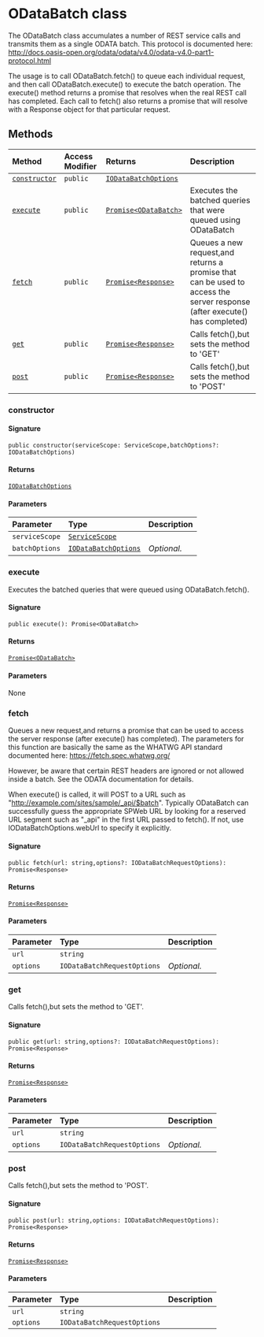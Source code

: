 # ODataBatch class





The ODataBatch class accumulates a number of REST service calls and 
transmits them as a single ODATA batch. This protocol is documented here: 
http://docs.oasis-open.org/odata/odata/v4.0/odata-v4.0-part1-protocol.html 
 
The usage is to call ODataBatch.fetch() to queue each individual request, 
and then call ODataBatch.execute() to execute the batch operation. 
The execute() method returns a promise that resolves when the real REST 
call has completed. Each call to fetch() also returns a promise that will 
resolve with a Response object for that particular request. 







## Methods

| Method	   | Access Modifier | Returns	| Description|
|:-------------|:----|:-------|:-----------|
|[`constructor`](#constructor)     | `public` | [`IODataBatchOptions`](iodatabatchoptions.md) |  |
|[`execute`](#execute)     | `public` | [`Promise<ODataBatch>`](promise.md) | Executes the batched queries that were queued using ODataBatch |
|[`fetch`](#fetch)     | `public` | [`Promise<Response>`](promise.md) | Queues a new request,and returns a promise that can be used to access  the server response (after execute() has completed) |
|[`get`](#get)     | `public` | [`Promise<Response>`](promise.md) | Calls fetch(),but sets the method to 'GET' |
|[`post`](#post)     | `public` | [`Promise<Response>`](promise.md) | Calls fetch(),but sets the method to 'POST' |




### constructor



#### Signature
`public constructor(serviceScope: ServiceScope,batchOptions?: IODataBatchOptions)`

#### Returns
[`IODataBatchOptions`](iodatabatchoptions.md)

#### Parameters


| Parameter	   | Type    | Description |
|:-------------|:---------------|:------------|
| `serviceScope`    | [`ServiceScope`](servicescope.md) |  |
| `batchOptions`    | [`IODataBatchOptions`](iodatabatchoptions.md) | _Optional._ |


### execute

Executes the batched queries that were queued using ODataBatch.fetch().

#### Signature
`public execute(): Promise<ODataBatch>`

#### Returns
[`Promise<ODataBatch>`](promise.md)

#### Parameters
None


### fetch

Queues a new request,and returns a promise that can be used to access 
the server response (after execute() has completed). The parameters for 
this function are basically the same as the WHATWG API standard documented here: 
https://fetch.spec.whatwg.org/ 
 
However, be aware that certain REST headers are ignored or not allowed inside 
a batch. See the ODATA documentation for details. 
 
When execute() is called, it will POST to a URL such as 
"http://example.com/sites/sample/_api/$batch". Typically ODataBatch can successfully 
guess the appropriate SPWeb URL by looking for a reserved URL segment such as "_api" 
in the first URL passed to fetch(). If not, use IODataBatchOptions.webUrl to specify it 
explicitly. 


#### Signature
`public fetch(url: string,options?: IODataBatchRequestOptions): Promise<Response>`

#### Returns
[`Promise<Response>`](promise.md)

#### Parameters


| Parameter	   | Type    | Description |
|:-------------|:---------------|:------------|
| `url`    | `string` |  |
| `options`    | `IODataBatchRequestOptions` | _Optional._ |


### get

Calls fetch(),but sets the method to 'GET'.

#### Signature
`public get(url: string,options?: IODataBatchRequestOptions): Promise<Response>`

#### Returns
[`Promise<Response>`](promise.md)

#### Parameters


| Parameter	   | Type    | Description |
|:-------------|:---------------|:------------|
| `url`    | `string` |  |
| `options`    | `IODataBatchRequestOptions` | _Optional._ |


### post

Calls fetch(),but sets the method to 'POST'.

#### Signature
`public post(url: string,options: IODataBatchRequestOptions): Promise<Response>`

#### Returns
[`Promise<Response>`](promise.md)

#### Parameters


| Parameter	   | Type    | Description |
|:-------------|:---------------|:------------|
| `url`    | `string` |  |
| `options`    | `IODataBatchRequestOptions` |  |

